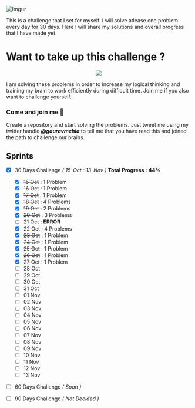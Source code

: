 ![Imgur](https://i.imgur.com/xc2K3tj.jpg)

This is a challenge that I set for myself. I will solve atlease one problem every day for 30 days. Here I will share my solutions and overall progress that I have made yet.

# Want to take up this challenge ? 

<p align="center">
  <img  src="https://i.pinimg.com/736x/01/3d/35/013d359e116d291e21dd00e89ae1d5b9--challenge-accepted-the-challenge.jpg">
</p>

I am solving these problems in order to increase my logical thinking and training my brain to work efficiently during difficult time. Join me if you also want to challenge yourself.

### Come and join me 👋
Create a repository and start solving the problems. Just tweet me using my twitter handle _**@gauravmehla**_ to tell me that you have read this and joined the path to challenge our brains.

## Sprints

- [x] 30 Days Challenge _( 15-Oct : 13-Nov )_ **Total Progress : 44%**
  - [x] ~~15 Oct~~  : 1 Problem
  - [x] ~~16 Oct~~  : 1 Problem
  - [x] ~~17 Oct~~  : 1 Problem
  - [x] ~~18 Oct~~  : 4 Problems
  - [x] ~~19 Oct~~  : 2 Problems
  - [x] ~~20 Oct~~  : 3 Problems
  - [ ] ~~21 Oct~~  : **ERROR**
  - [x] ~~22 Oct~~  : 4 Problems
  - [x] ~~23 Oct~~  : 1 Problem
  - [x] ~~24 Oct~~  : 1 Problem
  - [x] ~~25 Oct~~  : 1 Problem
  - [x] ~~26 Oct~~  : 1 Problem
  - [x] ~~27 Oct~~  : 1 Problem
  - [ ] 28 Oct
  - [ ] 29 Oct
  - [ ] 30 Oct
  - [ ] 31 Oct
  - [ ] 01 Nov
  - [ ] 02 Nov
  - [ ] 03 Nov
  - [ ] 04 Nov
  - [ ] 05 Nov
  - [ ] 06 Nov
  - [ ] 07 Nov
  - [ ] 08 Nov
  - [ ] 09 Nov
  - [ ] 10 Nov
  - [ ] 11 Nov
  - [ ] 12 Nov
  - [ ] 13 Nov
  
- [ ] 60 Days Challenge _( Soon )_

- [ ] 90 Days Challenge _( Not Decided )_
